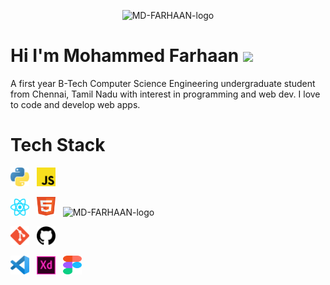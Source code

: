 
<p align='center'>
  <img src="https://i.ibb.co/CPxTw5r/MD-FARHAAN-logo.png" alt="MD-FARHAAN-logo" border="0" />
</p>

# Hi I'm Mohammed Farhaan <img src="https://raw.githubusercontent.com/MartinHeinz/MartinHeinz/master/wave.gif" width="30px">
 
A first year B-Tech Computer Science Engineering undergraduate student from Chennai, Tamil Nadu with interest in programming and web dev.
I love to code and develop web apps.
# Tech Stack


<p align='left'>
  <img src="./Assets/python.svg"  width="30px" alt="MD-FARHAAN-logo" border="0" />&nbsp;&nbsp;
  <img src="./Assets/javascript.svg"  width="30px" alt="MD-FARHAAN-logo" border="0" />
</p>
<p align='left'>
  <img src="./Assets/react.svg"  width="30px" alt="MD-FARHAAN-logo" border="0" />&nbsp;&nbsp;
  <img src="./Assets/html.svg"  width="30px" height="30px" alt="MD-FARHAAN-logo" border="0" />&nbsp;&nbsp;
  <img src="./Assets/css.svg"  width="30px" height="30px" alt="MD-FARHAAN-logo" border="0" />
</p>
<p align='left'>
  <img src="./Assets/git.svg"  width="30px" alt="MD-FARHAAN-logo" border="0" />&nbsp;&nbsp;
  <img src="./Assets/github.svg"  width="30px" alt="MD-FARHAAN-logo" border="0" />&nbsp;&nbsp;
</p>
<p align='left'>
  <img src="./Assets/vscode.svg"  width="30px" alt="MD-FARHAAN-logo" border="0" />&nbsp;&nbsp;
  <img src="./Assets/xd.svg"  width="30px" alt="MD-FARHAAN-logo" border="0" />&nbsp;&nbsp;
  <img src="./Assets/figma.svg"  width="30px" height="30px" alt="MD-FARHAAN-logo" border="0" />&nbsp;&nbsp;
</p>
